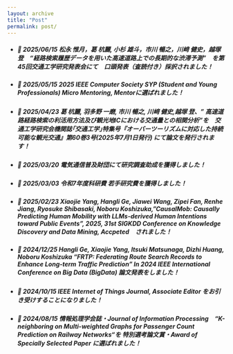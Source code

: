 ```yaml
---
layout: archive
title: "Post"
permalink: post/
---
```


* #####  📌 2025/06/15 松永 惟月，葛 杭麗, 小杉 雄斗，市川 暢之，川﨑 健史，越塚 登　“経路検索履歴データを用いた高速道路上での長期的な渋滞予測”　を第45回交通工学研究発表会にて　口頭発表（査読付き）採択されました！
* #####  📌	2025/05/15 2025 IEEE Computer Society SYP (Student and Young Professionals) Micro Mentoring, Mentorに選ばれました！
* #####  📌 2025/04/23 葛 杭麗, 羽多野 一磨, 市川 暢之, 川﨑 健史,越塚 登、” 高速道路経路検索の利活用方法及び観光地ICにおける交通量との相関分析”を　交通工学研究会機関誌｢交通工学｣特集号『オーバーツーリズムに対応した持続可能な観光交通』第60巻3号(2025年7月1日発行) にて論文を発行されます！
* #####  📌 2025/03/20 電気通信普及財団にて研究調査助成を獲得しました！
* #####  📌 2025/03/03 令和7年度科研費 若手研究費を獲得しました！
* #####  📌 2025/02/23 Xiaojie Yang, Hangli Ge, Jiawei Wang, Zipei Fan, Renhe Jiang, Ryosuke Shibasaki, Noboru Koshizuka,”CausalMob: Causally Predicting Human Mobility with LLMs-derived Human Intentions toward Public Events”, 2025, 31st SIGKDD Conference on Knowledge Discovery and Data Mining, Accpeted　されました！
* #####  📌 2024/12/25 Hangli Ge, Xiaojie Yang, Itsuki Matsunaga, Dizhi Huang, Noboru Koshizuka “FRTP: Federating Route Search Records to Enhance Long-term Traffic Prediction” In 2024 IEEE International Conference on Big Data (BigData) 論文発表をしました！
* #####  📌 2024/10/15 IEEE Internet of Things Journal, Associate Editor をお引き受けすることになりました！
* #####  📌 2024/08/15 情報処理学会誌・Journal of Information Processing　“K-neighboring on Multi-weighted Graphs for Passenger Count Prediction on Railway Networks“を 特別選考論文賞・Award of Specially Selected Paper に選ばれました！


<!--

---
### 📝 Ignorance Can Be Forgiven, But Arrogance Cannot Be Tolerated
> No one knows everything, and that's okay.
**The key is to stay humble, keep learning, and never let arrogance block your path to wisdom.**  

---

### 🧘‍♂️ 

| 日本語  | 英語訳 | 説明 / Description |
|--------|--------|--------------------|
| 不盗 | Non-stealing | Do not desire what belongs to others. |
| 不貪 | Non-possessiveness | Letting go of greed, attachments, and materialism. |
| 知足 | Contentment | Being content with what you have and who you are. |
| 内省 | Introspection | Self-study and introspection through the study |
| 鍛錬 | Self-discipline | Developing inner strength through disciplined practice. |

!-->
